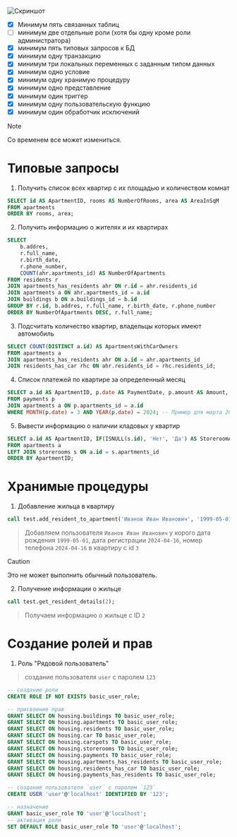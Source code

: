 ![Скриншот](https://cdn.discordapp.com/attachments/1218231417465606184/1227886700638900336/ss.png?ex=662a099a&is=6617949a&hm=8beb6b12ae1d0733fb6c9156133f479fb2dd7e5f6cd538c19e71679df11f56b2&)
- [x] Минимум пять связанных таблиц
- [ ] минимум две отдельные роли (хотя бы одну кроме роли администратора)
- [x] минимум пять типовых запросов к БД
- [x] минимум одну транзакцию
- [x] минимум три локальных переменных с заданным типом данных
- [x] минимум одно условие
- [x] минимум одну хранимую процедуру
- [x] минимум одно представление
- [x] минимум один триггер
- [x] минимум одну пользовательскую функцию
- [x] минимум один обработчик исключений

> [!NOTE]
> Со временем все может измениться.
>

# Типовые запросы

1. Получить список всех квартир с их площадью и количеством комнат
```sql
SELECT id AS ApartmentID, rooms AS NumberOfRooms, area AS AreaInSqM
FROM apartments
ORDER BY rooms, area;
```

2. Получить информацию о жителях и их квартирах
```sql
SELECT 
    b.addres, 
    r.full_name, 
    r.birth_date, 
    r.phone_number,
    COUNT(ahr.apartments_id) AS NumberOfApartments
FROM residents r
JOIN apartments_has_residents ahr ON r.id = ahr.residents_id
JOIN apartments a ON ahr.apartments_id = a.id
JOIN buildings b ON a.buildings_id = b.id
GROUP BY r.id, b.addres, r.full_name, r.birth_date, r.phone_number
ORDER BY NumberOfApartments DESC, r.full_name; 

```

3. Подсчитать количество квартир, владельцы которых имеют автомобиль
```sql
SELECT COUNT(DISTINCT a.id) AS ApartmentsWithCarOwners
FROM apartments a
JOIN apartments_has_residents ahr ON a.id = ahr.apartments_id
JOIN residents_has_car rhc ON ahr.residents_id = rhc.residents_id;
```
4. Список платежей по квартире за определенный месяц
```sql
SELECT a.id AS ApartmentID, p.date AS PaymentDate, p.amount AS Amount, p.type AS PaymentType
FROM payments p
JOIN apartments a ON p.apartments_id = a.id
WHERE MONTH(p.date) = 3 AND YEAR(p.date) = 2024; -- Пример для марта 2024

```

5. Вывести информацию о наличии кладовых у квартир
```sql
SELECT a.id AS ApartmentID, IF(ISNULL(s.id), 'Нет', 'Да') AS StoreroomAvailable
FROM apartments a
LEFT JOIN storerooms s ON a.id = s.apartments_id
ORDER BY ApartmentID;
```

# Хранимые процедуры

1. Добавление жильца в квартиру
```sql
call test.add_resident_to_apartment('Иванов Иван Иванович', '1999-05-01', '2024-04-16', '+7999999999', 3);
```
>Добавляем пользователя ```Иванов Иван Иванович``` у корого дата рождения ```1999-05-01```, дата регистрации ```2024-04-16```, номер телефона ```2024-04-16``` в квартиру с id ```3```

> [!CAUTION]
> Это не может выполнить обычный пользователь.

2. Получение информации о жильце
```sql
call test.get_resident_details(2);
```
>Получаем информацию о жильце с ID ```2```

# Создание ролей и прав
1. Роль "Рядовой пользователь"
> создание пользователя `user` с паролем `123` 
```sql
-- создание роли
CREATE ROLE IF NOT EXISTS basic_user_role; 

-- присвоение прав
GRANT SELECT ON housing.buildings TO basic_user_role;
GRANT SELECT ON housing.apartments TO basic_user_role;
GRANT SELECT ON housing.residents TO basic_user_role;
GRANT SELECT ON housing.car TO basic_user_role;
GRANT SELECT ON housing.carspots TO basic_user_role;
GRANT SELECT ON housing.storerooms TO basic_user_role;
GRANT SELECT ON housing.payments TO basic_user_role;
GRANT SELECT ON housing.apartments_has_residents TO basic_user_role;
GRANT SELECT ON housing.residents_has_car TO basic_user_role;
GRANT SELECT ON housing.payments_has_residents TO basic_user_role;

-- создание пользователя `user` с паролем `123` 
CREATE USER 'user'@'localhost' IDENTIFIED BY '123';

-- назначение 
GRANT basic_user_role TO 'user'@'localhost';
-- активация роли 
SET DEFAULT ROLE basic_user_role TO 'user'@'localhost';
```
